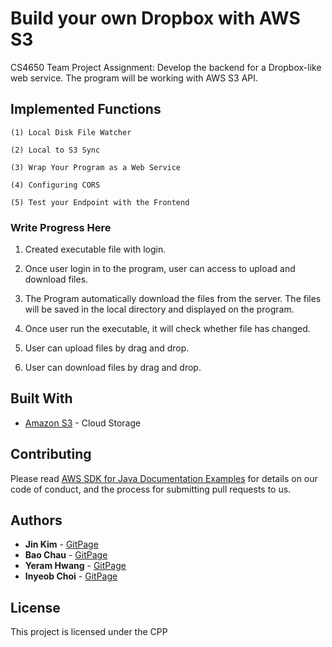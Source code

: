 # Build your own Dropbox with AWS S3

CS4650 Team Project Assignment: Develop the backend for a Dropbox-like web service. The program will be working with AWS S3 API. 

## Implemented Functions
```
(1) Local Disk File Watcher
```
```
(2) Local to S3 Sync
```
```
(3) Wrap Your Program as a Web Service
```
```
(4) Configuring CORS
```
```
(5) Test your Endpoint with the Frontend
```
### Write Progress Here

1. Created executable file with login.

2. Once user login in to the program, user can access to upload and download files.

3. The Program automatically download the files from the server. The files will be saved in the local directory and displayed on the program.

4. Once user run the executable, it will check whether file has changed.

5. User can upload files by drag and drop.

6. User can download files by drag and drop.

## Built With

* [Amazon S3](http://www.aws.amazon.com/s3/) - Cloud Storage

## Contributing

Please read [AWS SDK for Java Documentation Examples](https://github.com/awsdocs/aws-doc-sdk-examples/tree/master/java) for details on our code of conduct, and the process for submitting pull requests to us.

## Authors

* **Jin Kim** - [GitPage](https://github.com/texas000)
* **Bao Chau** - [GitPage](https://github.com/baoqchau)
* **Yeram Hwang** - [GitPage](https://github.com/yeramy)
* **Inyeob Choi** - [GitPage](https://github.com/InyeobChoi)

## License

This project is licensed under the CPP

